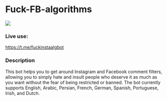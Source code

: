 # Fuck-FB-algorithms
![](https://i.ibb.co/8bd3vJq/photo-2022-07-20-04-19-57.jpg)
### Live use: 
https://t.me/fuckinstaalgbot

### Description
This bot helps you to get around Instagram and Facebook comment filters, allowing you to simply hate and insult people who deserve it as much as you want without the fear of being restricted or banned. The bot currently supports English, Arabic, Persian, French, German, Spanish, Portuguese, Irish, and Dutch.


